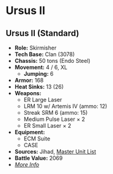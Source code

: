 # Ursus II
## Ursus II (Standard)
- **Role:** Skirmisher
- **Tech Base:** Clan (3078)
- **Chassis:** 50 tons (Endo Steel)
- **Movement:** 4 / 6, XL
  - **Jumping:** 6
- **Armor:** 168
- **Heat Sinks:** 13 (26)
- **Weapons:**
  - ER Large Laser
  - LRM 10 w/ Artemis IV (ammo: 12)
  - Streak SRM 6 (ammo: 15)
  - Medium Pulse Laser × 2
  - ER Small Laser × 2
- **Equipment:**
  - ECM Suite
  - CASE
- **Sources:** Jihad, [Master Unit List](http://masterunitlist.info/Unit/Details/3365/ursus-ii-standard)
- **Battle Value:** 2069
- [*More Info*](ursus_ii/ursus_ii_standard.md)


